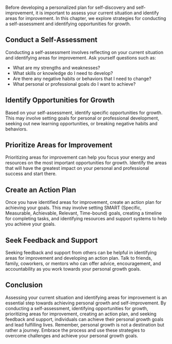 
Before developing a personalized plan for self-discovery and self-improvement, it is important to assess your current situation and identify areas for improvement. In this chapter, we explore strategies for conducting a self-assessment and identifying opportunities for growth.

Conduct a Self-Assessment
-------------------------

Conducting a self-assessment involves reflecting on your current situation and identifying areas for improvement. Ask yourself questions such as:

* What are my strengths and weaknesses?
* What skills or knowledge do I need to develop?
* Are there any negative habits or behaviors that I need to change?
* What personal or professional goals do I want to achieve?

Identify Opportunities for Growth
---------------------------------

Based on your self-assessment, identify specific opportunities for growth. This may involve setting goals for personal or professional development, seeking out new learning opportunities, or breaking negative habits and behaviors.

Prioritize Areas for Improvement
--------------------------------

Prioritizing areas for improvement can help you focus your energy and resources on the most important opportunities for growth. Identify the areas that will have the greatest impact on your personal and professional success and start there.

Create an Action Plan
---------------------

Once you have identified areas for improvement, create an action plan for achieving your goals. This may involve setting SMART (Specific, Measurable, Achievable, Relevant, Time-bound) goals, creating a timeline for completing tasks, and identifying resources and support systems to help you achieve your goals.

Seek Feedback and Support
-------------------------

Seeking feedback and support from others can be helpful in identifying areas for improvement and developing an action plan. Talk to friends, family, coworkers, or mentors who can offer advice, encouragement, and accountability as you work towards your personal growth goals.

Conclusion
----------

Assessing your current situation and identifying areas for improvement is an essential step towards achieving personal growth and self-improvement. By conducting a self-assessment, identifying opportunities for growth, prioritizing areas for improvement, creating an action plan, and seeking feedback and support, individuals can achieve their personal growth goals and lead fulfilling lives. Remember, personal growth is not a destination but rather a journey. Embrace the process and use these strategies to overcome challenges and achieve your personal growth goals.
